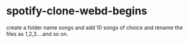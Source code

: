 # spotify-clone-webd-begins
create a folder name songs and add 10 songs of choice and rename the files as 1,2,3....and so on.
